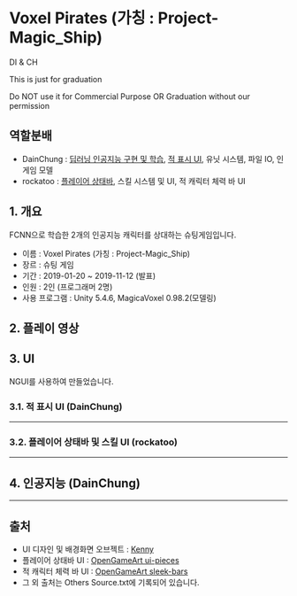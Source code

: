 # Voxel Pirates (가칭 : Project-Magic_Ship)
DI &amp; CH

This is just for graduation

Do NOT use it for Commercial Purpose OR Graduation without our permission

## 역할분배

 - DainChung : [딥러닝 인공지능 구현 및 학습](https://github.com/DainChung/Project-Magic_Ship/blob/master/README.md#4-%EC%9D%B8%EA%B3%B5%EC%A7%80%EB%8A%A5-dainchung), [적 표시 UI](https://github.com/DainChung/Project-Magic_Ship/blob/master/README.md#32-%EC%A0%81-%ED%91%9C%EC%8B%9C-ui-dainchung), 유닛 시스템, 파일 IO, 인게임 모델
 - rockatoo : [플레이어 상태바](https://github.com/DainChung/Project-Magic_Ship/blob/master/README.md#33-%ED%94%8C%EB%A0%88%EC%9D%B4%EC%96%B4-%EC%83%81%ED%83%9C%EB%B0%94-%EB%B0%8F-%EC%8A%A4%ED%82%AC-ui-rockatoo), 스킬 시스템 및 UI, 적 캐릭터 체력 바 UI

## 1. 개요



FCNN으로 학습한 2개의 인공지능 캐릭터를 상대하는 슈팅게임입니다.


 - 이름 : Voxel Pirates (가칭 : Project-Magic_Ship)
 - 장르 : 슈팅 게임
 - 기간 : 2019-01-20 ~ 2019-11-12 (발표)
 - 인원 : 2인 (프로그래머 2명)
 - 사용 프로그램 : Unity 5.4.6, MagicaVoxel 0.98.2(모델링)

## 2. 플레이 영상



## 3. UI

NGUI를 사용하여 만들었습니다.


### 3.1. 적 표시 UI (DainChung)

------------------------------------------------------------
### 3.2. 플레이어 상태바 및 스킬 UI (rockatoo)

------------------------------------------------------------
## 4. 인공지능 (DainChung)


------------------------------------------------------------
## 출처
- UI 디자인 및 배경화면 오브젝트 : [Kenny](https://www.kenney.nl/)
- 플레이어 상태바 UI : [OpenGameArt ui-pieces](https://opengameart.org/content/ui-pieces)
- 적 캐릭터 체력 바 UI : [OpenGameArt sleek-bars](https://opengameart.org/content/sleek-bars)
- 그 외 출처는 Others Source.txt에 기록되어 있습니다.
